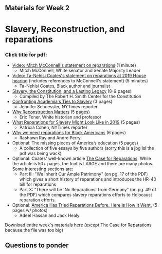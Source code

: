 ## Materials for Week 2
# Slavery, Reconstruction, and reparations
### Click title for pdf:

- <a href="https://www.youtube.com/watch?v=FrTxjkMPguU">Video: Mitch McConnell's statement on reparations</a> (1 minute)
  - Mitch McConnell, White senator and Senate Majority Leader
- <a href="https://www.youtube.com/watch?v=kcCnQ3iRkys">Video: Ta-Nehisi Coates's statement on reparations at 2019 House hearing</a> (includes references to McConnell's statement) (5 minutes)
  - Ta-Nehisi Coates, Black author and journalist
- <a href="https://www.montpelier.org/learn/slavery-constitution-lasting-legacy">Slavery, the Constitution, and a Lasting Legacy</a> (8-9 pages)
  - Compiled by The Robert H. Smith Center for the Constitution
- <a href="week2/harvard-slavery.pdf">Confronting Academia's Ties to Slavery</a> (3 pages)
  - Jennifer Schuessler, NYTimes reporter
- <a href="week2/why-reconstruction-matters.pdf">Why Reconstruction Matters</a> (5 pages)
  - Eric Foner, White historian and professor
 - <a href='week2/reparations-nytimes.pdf'>What Reparations for Slavery Might Look Like in 2019</a> (5 pages)
   - Patricia Cohen, NYTimes reporter
- <a href='week2/brookings_reparations.pdf'>Why we need reparations for Black Americans</a> (6 pages)
   - Rashawn Ray and Andre Perry
- Optional: <a href="week2/wapo-article.jpg">The missing pieces of America’s education</a> (5 pages)
  - A collection of five essays by five authors (sorry this is a jpg lol the pdf was being wack)
- Optional: Coates' well-known article <a href="week2/case-for-reparations.pdf">The Case for Reparations</a>. While the article is 50+ pages, the font is LARGE and there are many photos. Some interesting sections are:
    - Part III: "We Inherit Our Ample Patrimony" (on pg. 17 of the PDF) which gives a short history of reparations and introduces the HR-40 bill for reparations
    - Part X: "There will be 'No Reparations' from Germany" (on pg. 49 of the PDF) which compares slavery reparations efforts to Holocaust reparation efforts. 
- Optional: <a href='week2/previous-reparations.pdf'>America Has Tried Reparations Before. Here Is How It Went.</a> (5 pages w/ photos) 
   - Adeel Hassan and Jack Healy
  
  
<a href="week2/week2-legacy_of_slavery.zip">Download entire week's materials here</a> (except The Case for Reparations because the file was too big)


## Questions to ponder
